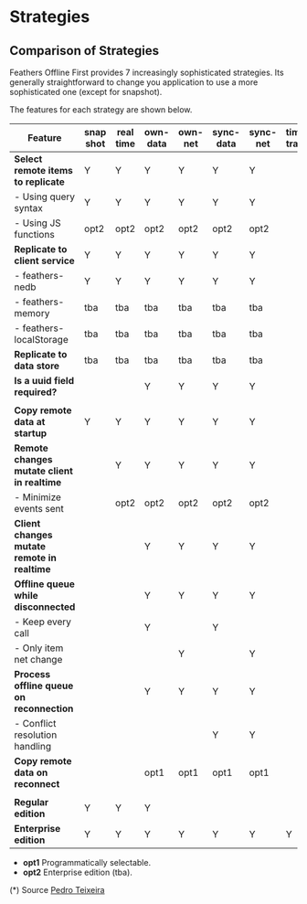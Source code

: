 # Strategies

## Comparison of Strategies

Feathers Offline First provides 7 increasingly sophisticated strategies.
Its generally straightforward to change you application to use a more sophisticated one (except for snapshot).

The features for each strategy are shown below.


| Feature                                      | snap shot | real time | own-data | own-net | sync-data | sync-net | time-travel |
|----------------------------------------------|-----------|-----------|----------|---------|-----------|----------|-------------|
| **Select remote items to replicate**         | Y         | Y         | Y        | Y       | Y         | Y        |             |
| - Using query syntax                         | Y         | Y         | Y        | Y       | Y         | Y        |             |
| - Using JS functions                         | opt2      | opt2      | opt2     | opt2    | opt2      | opt2     |             |
| **Replicate to client service**              | Y         | Y         | Y        | Y       | Y         | Y        |             |
| - feathers-nedb                              | Y         | Y         | Y        | Y       | Y         | Y        |             |
| - feathers-memory                            | tba       | tba       | tba      | tba     | tba       | tba      |             |
| - feathers-localStorage                      | tba       | tba       | tba      | tba     | tba       | tba      |             |
| **Replicate to data store**                  | tba       | tba       | tba      | tba     | tba       | tba      |             |
| **Is a uuid field required?**                |           |           | Y        | Y       | Y         | Y        |             |
|                                              |           |           |          |         |           |          |             |
| **Copy remote data at startup**              | Y         | Y         | Y        | Y       | Y         | Y        |             |
| **Remote changes mutate client in realtime** |           | Y         | Y        | Y       | Y         | Y        |             |
| - Minimize events sent                       |           | opt2      | opt2     | opt2    | opt2      | opt2     |             |
| **Client changes mutate remote in realtime** |           |           | Y        | Y       | Y         | Y        |             |
| **Offline queue while disconnected**         |           |           | Y        | Y       | Y         | Y        |             |
| - Keep every call                            |           |           | Y        |         | Y         |          |             |
| - Only item net change                       |           |           |          | Y       |           | Y        |             |
| **Process offline queue on reconnection**    |           |           | Y        | Y       | Y         | Y        |             |
| - Conflict resolution handling               |           |           |          |         | Y         | Y        |             |
| **Copy remote data on reconnect**            |           |           | opt1     | opt1    | opt1      | opt1     |             |
|                                              |           |           |          |         |           |          |             |
| **Regular edition**                          | Y         | Y         | Y        |         |           |          |             |
| **Enterprise edition**                       | Y         | Y         | Y        | Y       | Y         | Y        | Y           |

- **opt1** Programmatically selectable.
- **opt2** Enterprise edition (tba).


(*) Source [Pedro Teixeira](https://thenewstack.io/build-better-customer-experience-applications-using-offline-first-principles/)
 